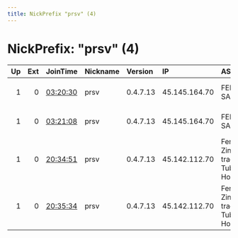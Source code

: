 ```yaml
---
title: NickPrefix "prsv" (4)
---
```


# NickPrefix: "prsv" (4)

|   Up |   Ext | JoinTime                                                                                              | Nickname   | Version   | IP            | AS                                     | CC   |   ORp |   Dirp | OS    | Contact                            |   eFamMembers |
|-----:|------:|:------------------------------------------------------------------------------------------------------|:-----------|:----------|:--------------|:---------------------------------------|:-----|------:|-------:|:------|:-----------------------------------|--------------:|
|    1 |     0 | [03:20:30](https://nusenu.github.io/OrNetStats/w/relay/1ABA06ABD76E2E4023641B7C98F2D5AE4D546F82.html) | prsv       | 0.4.7.13  | 45.145.164.70 | FEELB SARL                             | fr   |  9200 |      0 | Linux | email:admin prsv.ch url:https://pr |            98 |
|    1 |     0 | [03:21:08](https://nusenu.github.io/OrNetStats/w/relay/07CD0B07F276F42FE5E5B120C62421F816A0EEE4.html) | prsv       | 0.4.7.13  | 45.145.164.70 | FEELB SARL                             | fr   |  9300 |      0 | Linux | email:admin prsv.ch url:https://pr |            98 |
|    1 |     0 | [20:34:51](https://nusenu.github.io/OrNetStats/w/relay/C24DEC940EB4AF86E81228A0EE855A6DE47557B9.html) | prsv       | 0.4.7.13  | 45.142.112.70 | Ferdinand Zink trading as Tube-Hosting | nl   |  9000 |      0 | Linux | email:admin prsv.ch url:https://pr |           100 |
|    1 |     0 | [20:35:34](https://nusenu.github.io/OrNetStats/w/relay/CACE243B8B79E7D5D72F60983E7F1B6045C731B5.html) | prsv       | 0.4.7.13  | 45.142.112.70 | Ferdinand Zink trading as Tube-Hosting | nl   |  9100 |      0 | Linux | email:admin prsv.ch url:https://pr |           100 |
